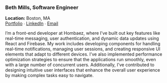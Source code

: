 ### Beth Mills, Software Engineer
**Location:** Boston, MA
</br>
[Portfolio](https://bethjmdev.netlify.app/) ∙ [LinkedIn](https://www.linkedin.com/in/bethmillsdev/) ∙ [Email](mailto:bethjmdev@gmail.com)

I’m a front-end developer at Hombaez, where I’ve built out key features like real-time messaging, user authentication, and dynamic data updates using React and Firebase. My work includes developing components for handling real-time notifications, managing user sessions, and creating responsive UI elements that adapt to different devices. I’ve also implemented performance optimization strategies to ensure that the applications run smoothly, even with a large number of concurrent users. Additionally, I’ve contributed to designing intuitive user interfaces that enhance the overall user experience by making complex tasks easy to navigate.

